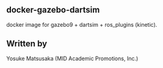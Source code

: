 docker-gazebo-dartsim
---------------------
docker image for gazebo9 + dartsim + ros_plugins (kinetic).

Written by
----------
Yosuke Matsusaka (MID Academic Promotions, Inc.)